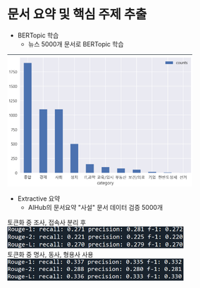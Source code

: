 문서 요약 및 핵심 주제 추출
===================

- BERTopic 학습
    - 뉴스 5000개 문서로 BERTopic 학습

<img src="train_topic_data.png" width="420" height="300">    



- Extractive 요약
    - AIHub의 문서요약 "사설" 문서 데이터 검증 5000개 

토큰화 중 조사, 접속사 분리 후              
<img src="model1_평가.png" width="400" height="50">    
토큰화 중 명사, 동사, 형용사 사용          
<img src="model2_평가.png" width="400" height="50"/>


